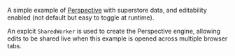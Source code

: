 A simple example of [Perspective](https://github.com/finos/perspective) with
superstore data, and editability enabled (not default but easy to toggle at
runtime).

An explcit `SharedWorker` is used to create the Perspective engine, allowing
edits to be shared live when this example is opened across multiple browser
tabs.
